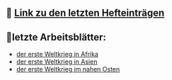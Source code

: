 ## 📕 [Link zu den letzten Hefteinträgen](GPG_7/Hefteinträge_GPG7/Hefteinträge_GPG_7.md)


## 📝letzte Arbeitsblätter:

- [der erste Weltkrieg in Afrika](GPG_7/Arbeitsblätter_GPG_7/arbeitsblatt-wk1-afrika.md)
- [der erste Weltkrieg in Asien](GPG_7/Arbeitsblätter_GPG_7/arbeitsblatt-wk1-asien.md)
- [der erste Weltkrieg im nahen Osten](GPG_7/Arbeitsblätter_GPG_7/arbeitsblatt-wk1-nahost.md)

